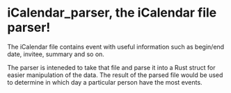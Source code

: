 # iCalendar_parser, the iCalendar file parser!
The iCalendar file contains event with useful information such as begin/end date, invitee, summary and so on.

The parser is inteneded to take that file and parse it into a Rust struct for easier manipulation of the data. The result of the parsed file would be used to determine in which day a particular person have the most events.
